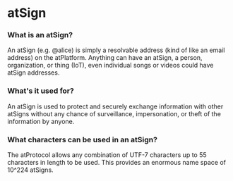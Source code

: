 # atSign

### What is an atSign?

An atSign (e.g. @alice) is simply a resolvable address (kind of like an email address) on the atPlatform. Anything can have an atSign, a person, organization, or thing (IoT), even individual songs or videos could have atSign addresses.

### What's it used for?

An atSign is used to protect and securely exchange information with other atSigns without any chance of surveillance, impersonation, or theft of the information by anyone.

### What characters can be used in an atSign?

The atProtocol allows any combination of UTF-7 characters up to 55 characters in length to be used. This provides an enormous name space of 10^224 atSigns.
